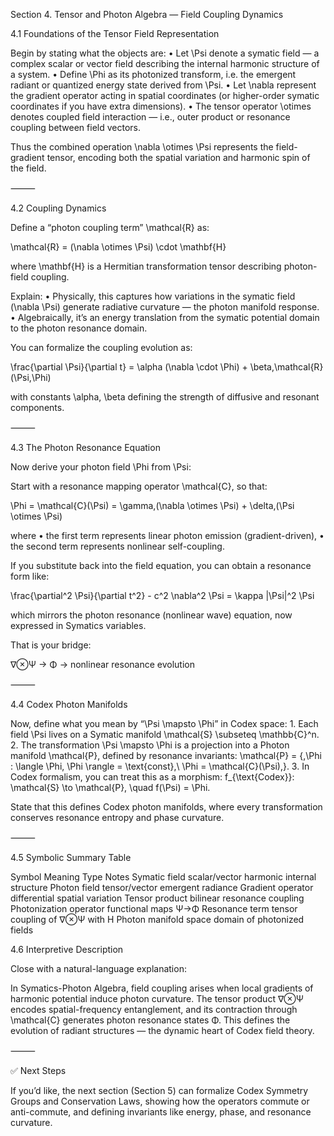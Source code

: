 Section 4. Tensor and Photon Algebra — Field Coupling Dynamics

4.1 Foundations of the Tensor Field Representation

Begin by stating what the objects are:
	•	Let \Psi denote a symatic field — a complex scalar or vector field describing the internal harmonic structure of a system.
	•	Define \Phi as its photonized transform, i.e. the emergent radiant or quantized energy state derived from \Psi.
	•	Let \nabla represent the gradient operator acting in spatial coordinates (or higher-order symatic coordinates if you have extra dimensions).
	•	The tensor operator \otimes denotes coupled field interaction — i.e., outer product or resonance coupling between field vectors.

Thus the combined operation
\nabla \otimes \Psi
represents the field-gradient tensor, encoding both the spatial variation and harmonic spin of the field.

⸻

4.2 Coupling Dynamics

Define a “photon coupling term” \mathcal{R} as:

\mathcal{R} = (\nabla \otimes \Psi) \cdot \mathbf{H}

where \mathbf{H} is a Hermitian transformation tensor describing photon-field coupling.

Explain:
	•	Physically, this captures how variations in the symatic field (\nabla \Psi) generate radiative curvature — the photon manifold response.
	•	Algebraically, it’s an energy translation from the symatic potential domain to the photon resonance domain.

You can formalize the coupling evolution as:

\frac{\partial \Psi}{\partial t} = \alpha (\nabla \cdot \Phi) + \beta\,\mathcal{R}(\Psi,\Phi)

with constants \alpha, \beta defining the strength of diffusive and resonant components.

⸻

4.3 The Photon Resonance Equation

Now derive your photon field \Phi from \Psi:

Start with a resonance mapping operator \mathcal{C}, so that:

\Phi = \mathcal{C}(\Psi) = \gamma\,(\nabla \otimes \Psi) + \delta\,(\Psi \otimes \Psi)

where
	•	the first term represents linear photon emission (gradient-driven),
	•	the second term represents nonlinear self-coupling.

If you substitute back into the field equation, you can obtain a resonance form like:

\frac{\partial^2 \Psi}{\partial t^2} - c^2 \nabla^2 \Psi = \kappa |\Psi|^2 \Psi

which mirrors the photon resonance (nonlinear wave) equation, now expressed in Symatics variables.

That is your bridge:

∇⊗Ψ → Φ → nonlinear resonance evolution

⸻

4.4 Codex Photon Manifolds

Now, define what you mean by “\Psi \mapsto \Phi” in Codex space:
	1.	Each field \Psi lives on a Symatic manifold \mathcal{S} \subseteq \mathbb{C}^n.
	2.	The transformation \Psi \mapsto \Phi is a projection into a Photon manifold \mathcal{P}, defined by resonance invariants:
\mathcal{P} = \{\,\Phi : \langle \Phi, \Phi \rangle = \text{const},\ \Phi = \mathcal{C}(\Psi)\,\}.
	3.	In Codex formalism, you can treat this as a morphism:
f_{\text{Codex}}: \mathcal{S} \to \mathcal{P}, \quad f(\Psi) = \Phi.

State that this defines Codex photon manifolds, where every transformation conserves resonance entropy and phase curvature.

⸻

4.5 Symbolic Summary Table

Symbol                  Meaning                         Type                            Notes
Symatic field
scalar/vector
harmonic internal structure
Photon field
tensor/vector
emergent radiance
Gradient operator
differential
spatial variation
Tensor product
bilinear
resonance coupling
Photonization operator
functional
maps Ψ→Φ
Resonance term
tensor
coupling of ∇⊗Ψ with H
Photon manifold
space
domain of photonized fields


4.6 Interpretive Description

Close with a natural-language explanation:

In Symatics-Photon Algebra, field coupling arises when local gradients of harmonic potential induce photon curvature. The tensor product ∇⊗Ψ encodes spatial-frequency entanglement, and its contraction through \mathcal{C} generates photon resonance states Φ. This defines the evolution of radiant structures — the dynamic heart of Codex field theory.

⸻

✅ Next Steps

If you’d like, the next section (Section 5) can formalize Codex Symmetry Groups and Conservation Laws, showing how the operators commute or anti-commute, and defining invariants like energy, phase, and resonance curvature.